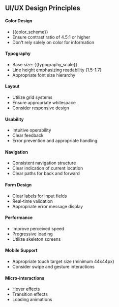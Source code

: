 ## UI/UX Design Principles
#### Color Design
- {{color_scheme}}
- Ensure contrast ratio of 4.5:1 or higher
- Don't rely solely on color for information
#### Typography
- Base size: {{typography_scale}}
- Line height emphasizing readability (1.5-1.7)
- Appropriate font size hierarchy
#### Layout
- Utilize grid systems
- Ensure appropriate whitespace
- Consider responsive design
#### Usability
- Intuitive operability
- Clear feedback
- Error prevention and appropriate handling
#### Navigation
- Consistent navigation structure
- Clear indication of current location
- Clear paths for back and forward
#### Form Design
- Clear labels for input fields
- Real-time validation
- Appropriate error message display
#### Performance
- Improve perceived speed
- Progressive loading
- Utilize skeleton screens
#### Mobile Support
- Appropriate touch target size (minimum 44x44px)
- Consider swipe and gesture interactions
#### Micro-interactions
- Hover effects
- Transition effects
- Loading animations